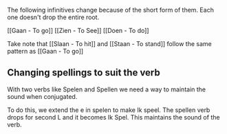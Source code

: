 The following infinitives change because of the short form of them. Each one doesn't drop the entire root.

[[Gaan - To go]]
[[Zien - To See]]
[[Doen - To do]]

Take note that [[Slaan - To hit]] and [[Staan - To stand]] follow the same pattern as [[Gaan - To go]]

## Changing spellings to suit the verb

With two verbs like Spelen and Spellen we need a way to maintain the sound when conjugated.

To do this, we extend the e in spelen to make Ik speel. The spellen verb drops for second L and it becomes Ik Spel. This maintains the sound of the verb. 
